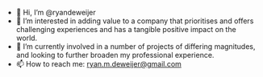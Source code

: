 - 👋 Hi, I’m @ryandeweijer
- 👀 I’m interested in adding value to a company that prioritises and offers challenging experiences and has a tangible positive impact on the world. 
- 🌱 I’m currently involved in a number of projects of differing magnitudes, and looking to further broaden my professional experience.
- 📫 How to reach me: ryan.m.deweijer@gmail.com 

<!---
ryandeweijer/ryandeweijer is a ✨ special ✨ repository because its `README.md` (this file) appears on your GitHub profile.
You can click the Preview link to take a look at your changes.
--->
